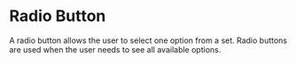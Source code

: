 # Radio Button

A radio button allows the user to select one option from a set. Radio buttons are used when the user needs to see all available options.